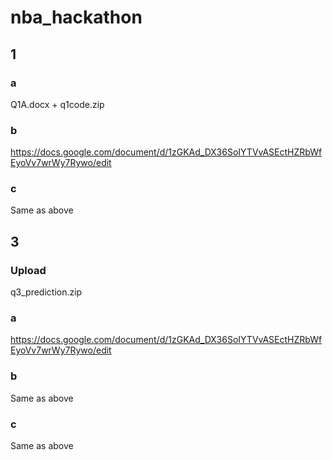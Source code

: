 # nba_hackathon
## 1
### a
Q1A.docx + q1code.zip

### b
https://docs.google.com/document/d/1zGKAd_DX36SoIYTVvASEctHZRbWfEyoVv7wrWy7Rywo/edit

### c
Same as above

## 3
### Upload 
q3_prediction.zip

### a
https://docs.google.com/document/d/1zGKAd_DX36SoIYTVvASEctHZRbWfEyoVv7wrWy7Rywo/edit

### b
Same as above

### c
Same as above
